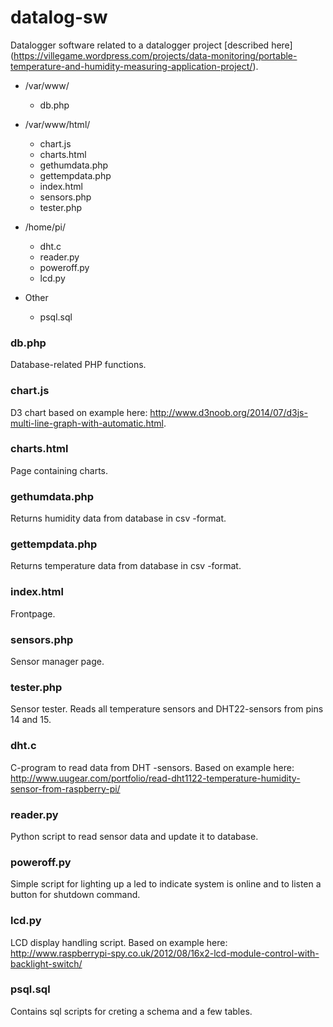 # datalog-sw

Datalogger software related to a datalogger project [described here] (https://villegame.wordpress.com/projects/data-monitoring/portable-temperature-and-humidity-measuring-application-project/).

* /var/www/

  * db.php  

* /var/www/html/

  * chart.js  
  * charts.html  
  * gethumdata.php  
  * gettempdata.php  
  * index.html
  * sensors.php  
  * tester.php

* /home/pi/

  * dht.c  
  * reader.py  
  * poweroff.py
  * lcd.py

* Other

  * psql.sql

### db.php
Database-related PHP functions.

### chart.js
D3 chart based on example here: http://www.d3noob.org/2014/07/d3js-multi-line-graph-with-automatic.html.

### charts.html
Page containing charts.

### gethumdata.php
Returns humidity data from database in csv -format.

### gettempdata.php
Returns temperature data from database in csv -format.

### index.html
Frontpage.

### sensors.php
Sensor manager page.

### tester.php
Sensor tester. Reads all temperature sensors and DHT22-sensors from pins 14 and 15.

### dht.c
C-program to read data from DHT -sensors. Based on example here: http://www.uugear.com/portfolio/read-dht1122-temperature-humidity-sensor-from-raspberry-pi/

### reader.py
Python script to read sensor data and update it to database.

### poweroff.py
Simple script for lighting up a led to indicate system is online and to listen a button for shutdown command.

### lcd.py
LCD display handling script. Based on example here: http://www.raspberrypi-spy.co.uk/2012/08/16x2-lcd-module-control-with-backlight-switch/

### psql.sql
Contains sql scripts for creting a schema and a few tables.
